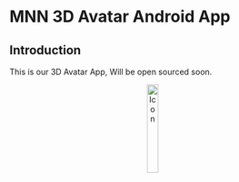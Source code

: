 # MNN 3D Avatar Android App

## Introduction
This is our 3D Avatar App, Will be open sourced soon.

<p align="center">
  <img width="20%" alt="Icon"  src="./assets/demo_animation.gif" style="margin: 0 10px;">
</p>